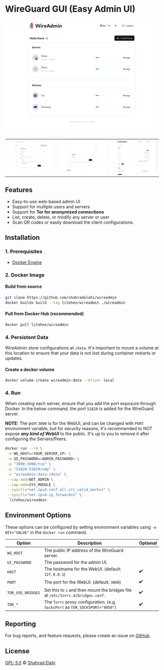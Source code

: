 # WireGuard GUI (Easy Admin UI)

![Screenshot](assets/screenshot-1.png)

|                                                                                            |                                                                                            |                                                                                            |
| :----------------------------------------------------------------------------------------: | :----------------------------------------------------------------------------------------: | :----------------------------------------------------------------------------------------: |
| <img src="assets/screenshot-2.png" alt="screenshot" style="width:100%;max-height:300px;"/> | <img src="assets/screenshot-4.png" alt="screenshot" style="width:100%;max-height:300px;"/> | <img src="assets/screenshot-3.png" alt="screenshot" style="width:100%;max-height:300px;"/> |

## Features

- Easy-to-use web-based admin UI
- Support for multiple users and servers
- Support for **Tor for anonymized connections**
- List, create, delete, or modify any server or user
- Scan QR codes or easily download the client configurations.

## Installation

### 1. Prerequisites

- [Docker Engine](https://docs.docker.com/engine/install/)

### 2. Docker Image

#### Build from source

```bash
git clone https://github.com/shahradelahi/wireadmin
docker buildx build --tag litehex/wireadmin ./wireadmin
```

#### Pull from Docker Hub (recommended)

```bash
docker pull litehex/wireadmin
```

### 4. Persistent Data

WireAdmin store configurations at `/data`. It's important to mount a volume at this location to ensure that
your data is not lost during container restarts or updates.

#### Create a docker volume

```bash
docker volume create wireadmin-data --driver local
```

### 4. Run

When creating each server, ensure that you add the port exposure through Docker. In the below command, the port `51820`
is added for the WireGuard server.

**NOTE:** The port `3000` is for the WebUI, and can be changed with `PORT` environment variable, but for security
reasons, it's recommended to NOT expose **_any kind of WebUI_** to the public. It's up to you to remove it after
configuring
the Servers/Peers.

```bash
docker run --rm \
 -e WG_HOST=<YOUR_SERVER_IP> \
 -e UI_PASSWORD=<ADMIN_PASSWORD> \
 -p "3000:3000/tcp" \
 -p "51820:51820/udp" \
 -v "wireadmin-data:/data" \
 --cap-add=NET_ADMIN \
 --cap-add=SYS_MODULE \
 --sysctl="net.ipv4.conf.all.src_valid_mark=1" \
 --sysctl="net.ipv4.ip_forward=1" \
  litehex/wireadmin
```

## Environment Options

These options can be configured by setting environment variables using `-e KEY="VALUE"` in the `docker run` command.

| Option            | Description                                                                     | Optional |
| ----------------- | ------------------------------------------------------------------------------- | -------- |
| `WG_HOST`         | The public IP address of the WireGuard server.                                  |          |
| `UI_PASSWORD`     | The password for the admin UI.                                                  |          |
| `HOST`            | The hostname for the WebUI. (default: `127.0.0.1`)                              | ✔️       |
| `PORT`            | The port for the WebUI. (default: `3000`)                                       | ✔️       |
| `TOR_USE_BRIDGES` | Set this to `1` and then mount the bridges file at `/etc/torrc.d/bridges.conf`. | ✔️       |
| `TOR_*`           | The `Torrc` proxy configuration. (e.g. `SocksPort` as `TOR_SOCKSPORT="9050"`)   | ✔️       |

## Reporting

For bug reports, and feature requests, please create an issue
on [GitHub](https://github.com/shahradelahi/wireadmin/issues).

## License

[GPL-3.0](LICENSE) © [Shahrad Elahi](https://github.com/shahradelahi)
